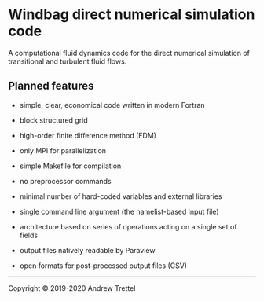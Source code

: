Windbag direct numerical simulation code
========================================

A computational fluid dynamics code for the direct numerical simulation of
transitional and turbulent fluid flows.


Planned features
----------------

- simple, clear, economical code written in modern Fortran

- block structured grid

- high-order finite difference method (FDM)

- only MPI for parallelization

- simple Makefile for compilation

- no preprocessor commands

- minimal number of hard-coded variables and external libraries

- single command line argument (the namelist-based input file)

- architecture based on series of operations acting on a single set of fields

- output files natively readable by Paraview

- open formats for post-processed output files (CSV)


-------------------------------------------------------------------------------

Copyright © 2019-2020 Andrew Trettel

